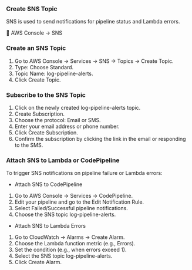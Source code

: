### **Create SNS Topic**

SNS is used to send notifications for pipeline status and Lambda errors.

📍 AWS Console → SNS


### **Create an SNS Topic**

1.	Go to AWS Console → Services → SNS → Topics → Create Topic.
2.	Type: Choose Standard.
3.	Topic Name: log-pipeline-alerts.
4.	Click Create Topic.
   
### **Subscribe to the SNS Topic**

1.	Click on the newly created log-pipeline-alerts topic.
2.	Create Subscription.
3.	Choose the protocol: Email or SMS.
4.	Enter your email address or phone number.
5.	Click Create Subscription.
6.	Confirm the subscription by clicking the link in the email or responding to the SMS.

### **Attach SNS to Lambda or CodePipeline**

To trigger SNS notifications on pipeline failure or Lambda errors:

- Attach SNS to CodePipeline
1.	Go to AWS Console → Services → CodePipeline.
2.	Edit your pipeline and go to the Edit Notification Rule.
3.	Select Failed/Successful pipeline notifications.
4.	Choose the SNS topic log-pipeline-alerts.

- Attach SNS to Lambda Errors
1.	Go to CloudWatch → Alarms → Create Alarm.
2.	Choose the Lambda function metric (e.g., Errors).
3.	Set the condition (e.g., when errors exceed 1).
4.	Select the SNS topic log-pipeline-alerts.
5.	Click Create Alarm.
